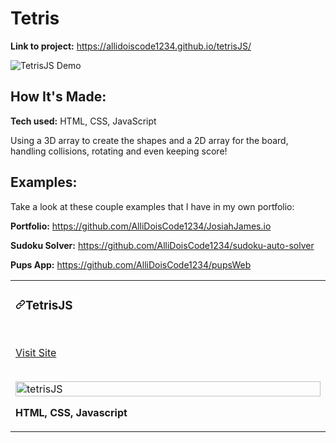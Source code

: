 # Tetris

**Link to project:** https://allidoiscode1234.github.io/tetrisJS/

![TetrisJS Demo](https://drive.google.com/file/d/141gt1sF9ahTvF1ms36u6VOxKWmUX1ViX/view)

## How It's Made:

**Tech used:** HTML, CSS, JavaScript

Using a 3D array to create the shapes and a 2D array for the board, handling collisions, rotating and even keeping score!

## Examples:

Take a look at these couple examples that I have in my own portfolio:

**Portfolio:** https://github.com/AlliDoisCode1234/JosiahJames.io

**Sudoku Solver:** https://github.com/AlliDoisCode1234/sudoku-auto-solver

**Pups App:** https://github.com/AlliDoisCode1234/pupsWeb

<article>
      <div>
  <div>
<table>
  <tbody><tr>
    <td width="33%" valign="top">
      <h3><a id="user-content-travelaraorg" class="anchor" aria-hidden="true" href="#travelaraorg"><svg class="octicon octicon-link" viewBox="0 0 16 16" version="1.1" width="16" height="16" aria-hidden="true"><path fill-rule="evenodd" d="M7.775 3.275a.75.75 0 001.06 1.06l1.25-1.25a2 2 0 112.83 2.83l-2.5 2.5a2 2 0 01-2.83 0 .75.75 0 00-1.06 1.06 3.5 3.5 0 004.95 0l2.5-2.5a3.5 3.5 0 00-4.95-4.95l-1.25 1.25zm-4.69 9.64a2 2 0 010-2.83l2.5-2.5a2 2 0 012.83 0 .75.75 0 001.06-1.06 3.5 3.5 0 00-4.95 0l-2.5 2.5a3.5 3.5 0 004.95 4.95l1.25-1.25a.75.75 0 00-1.06-1.06l-1.25 1.25a2 2 0 01-2.83 0z"></path></svg></a>TetrisJS</h3>
        <br>
        <p><a href="https://allidoiscode1234.github.io/tetrisJS/" rel="nofollow">Visit Site</a></p>
        <br>
        <a href="https://allidoiscode1234.github.io/tetrisJS/" rel="nofollow">
            <img src="https://drive.google.com/file/d/141gt1sF9ahTvF1ms36u6VOxKWmUX1ViX/view" width="100%" alt="tetrisJS" data-canonical-src="https://drive.google.com/file/d/141gt1sF9ahTvF1ms36u6VOxKWmUX1ViX/view" style="max-width:100%;">
        </a>
        <p><strong>HTML, CSS, Javascript</p>
    </td>
    
  </tr>
</tbody></table>
</article>
      </div>
  </div>
